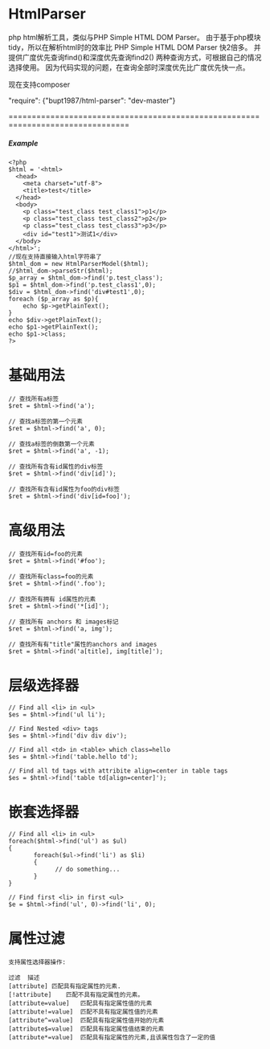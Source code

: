 HtmlParser
===============

php html解析工具，类似与PHP Simple HTML DOM Parser。
由于基于php模块tidy，所以在解析html时的效率比 PHP Simple HTML DOM Parser 快2倍多。
并提供广度优先查询find()和深度优先查询find2() 两种查询方式，可根据自己的情况选择使用。
因为代码实现的问题，在查询全部时深度优先比广度优先快一点。

现在支持composer

"require": {"bupt1987/html-parser": "dev-master"}

================================================================================
##### *Example*
~~~
<?php
$html = '<html>
  <head>
    <meta charset="utf-8">
    <title>test</title>
  </head>
  <body>
    <p class="test_class test_class1">p1</p>
    <p class="test_class test_class2">p2</p>
    <p class="test_class test_class3">p3</p>
    <div id="test1">测试1</div>
  </body>
</html>';
//现在支持直接输入html字符串了
$html_dom = new HtmlParserModel($html);
//$html_dom->parseStr($html);
$p_array = $html_dom->find('p.test_class');
$p1 = $html_dom->find('p.test_class1',0);
$div = $html_dom->find('div#test1',0);
foreach ($p_array as $p){
	echo $p->getPlainText();
}
echo $div->getPlainText();
echo $p1->getPlainText();
echo $p1->class;
?>
~~~

基础用法
================================================================================
~~~
// 查找所有a标签
$ret = $html->find('a');

// 查找a标签的第一个元素
$ret = $html->find('a', 0);

// 查找a标签的倒数第一个元素
$ret = $html->find('a', -1); 

// 查找所有含有id属性的div标签
$ret = $html->find('div[id]');

// 查找所有含有id属性为foo的div标签
$ret = $html->find('div[id=foo]'); 
~~~

高级用法
================================================================================
~~~
// 查找所有id=foo的元素
$ret = $html->find('#foo');

// 查找所有class=foo的元素
$ret = $html->find('.foo');

// 查找所有拥有 id属性的元素
$ret = $html->find('*[id]'); 

// 查找所有 anchors 和 images标记 
$ret = $html->find('a, img'); 

// 查找所有有"title"属性的anchors and images 
$ret = $html->find('a[title], img[title]');
~~~

层级选择器
================================================================================
~~~
// Find all <li> in <ul> 
$es = $html->find('ul li');

// Find Nested <div> tags
$es = $html->find('div div div'); 

// Find all <td> in <table> which class=hello 
$es = $html->find('table.hello td');

// Find all td tags with attribite align=center in table tags 
$es = $html->find('table td[align=center]'); 
~~~

嵌套选择器
================================================================================
~~~
// Find all <li> in <ul> 
foreach($html->find('ul') as $ul) 
{
       foreach($ul->find('li') as $li) 
       {
             // do something...
       }
}

// Find first <li> in first <ul> 
$e = $html->find('ul', 0)->find('li', 0);
~~~

属性过滤
================================================================================
~~~
支持属性选择器操作:

过滤	描述
[attribute]	匹配具有指定属性的元素.
[!attribute]	匹配不具有指定属性的元素。
[attribute=value]	匹配具有指定属性值的元素
[attribute!=value]	匹配不具有指定属性值的元素
[attribute^=value]	匹配具有指定属性值开始的元素
[attribute$=value]	匹配具有指定属性值结束的元素
[attribute*=value]	匹配具有指定属性的元素,且该属性包含了一定的值
~~~



